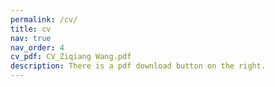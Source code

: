 ```yaml
---
permalink: /cv/
title: cv
nav: true
nav_order: 4
cv_pdf: CV_Ziqiang Wang.pdf
description: There is a pdf download button on the right.
---
```

